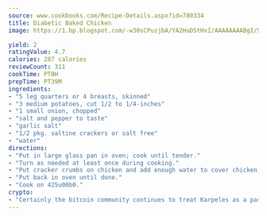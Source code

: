 ```yaml
---
source: www.cookbooks.com/Recipe-Details.aspx?id=780334
title: Diabetic Baked Chicken
image: https://1.bp.blogspot.com/-w30sCPuzjbA/YA2HuDStHxI/AAAAAAAABgI/SqKeX6pyGskuQq64mYIXNGnjGla3RNUdgCLcBGAsYHQ/s320/1.png

yield: 2
ratingValue: 4.7
calories: 287 calories
reviewCount: 311
cookTime: PT0H
prepTime: PT39M
ingredients:
- "5 leg quarters or 4 breasts, skinned"
- "3 medium potatoes, cut 1/2 to 1/4-inches"
- "1 small onion, chopped"
- "salt and pepper to taste"
- "garlic salt"
- "1/2 pkg. saltine crackers or salt free"
- "water"
directions:
- "Put in large glass pan in oven; cook until tender."
- "Turn as needed at least once during cooking."
- "Put cracker crumbs on chicken and add enough water to cover chicken, it makes its own gravy."
- "Put back in oven until done."
- "Cook on 425u00b0."
crypto:
- "Certainly the bitcoin community continues to treat Karpeles as a pariah."
---
```

